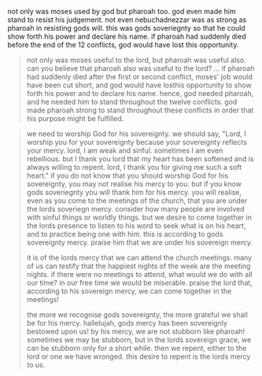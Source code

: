 not only was moses used by god but pharoah too. god even made him stand to resist
his judgement. not even nebuchadnezzar was as strong as pharoah in resisting gods
will. this was gods soveriegnty so that he could show forth his power and declare
his name. if pharoah had suddenly died before the end of the 12 conflicts, god would
have lost this opportunity.

> not only was moses useful to the lord, but pharoah was useful also. can you believe that pharoah also was useful to the lord? ... if pharoah had suddenly died after the first or second conflict, moses' job would have been cut short, and god would have losthis opportunity to show forth his power and to declare his name. hence, god needed pharoah, and he needed him to stand throughout the twelve conflicts. god made pharoah strong to stand throughout these conflicts in order that his purpose might be fulfilled.



> we need to worship God for his sovereignty. we should say, "Lord, I worship you for your sovereignty because your sovereignty reflects your mercy. lord, I am weak and sinful. sometimes I am even rebellious. but I thank you lord that my heart has been softened and is always willing to repent. lord, I thank you for giving me such a soft heart." if you do not know that you should worship God for his sovereignty, you may not realise his mercy to you. but if you know gods soveriegnty you will thank him for his mercy. you will realise, even as you come to the meetings of the church, that you are under the lords soveriegn mercy. consider how many people are involved with sinful things or worldly things. but we desire to come together in the lords presence to listen to his word to seek what is on his heart, and to practice being one with him. this is according to gods sovereignty mercy. praise him that we are under his sovereign mercy.
>
> it is of the lords mercy that we can attend the church meetings. many of us can testify that the happiest nights of the week are the meeting nights. if there were no meetings to attend, what would we do with all our time? in our free time we would be miserable. praise the lord that, according to his sovereign mercy, we can come together in the meetings!
>
> the more we recognise gods sovereignty, the more grateful we shall be for his mercy. hallelujah, gods mercy has been sovereignly bestowed upon us! by his mercy, we are not stubborn like pharoah! sometimes we may be stubborn, but in the lords sovereign grace, we can be stubborn only for a short while. then we repent, either to the lord or one we have wronged. this desire to repent is the lords mercy to us.

